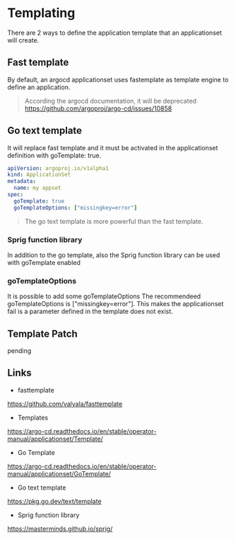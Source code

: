 # Templating

There are 2 ways to define the application template that an applicationset will create.

## Fast template

By default, an argocd applicationset uses fastemplate as template engine to define an application.

> According the argocd documentation, it will be deprecated
> <https://github.com/argoproj/argo-cd/issues/10858>

## Go text template

It will replace fast template and it must be activated in the applicationset definition with goTemplate: true.

```yaml
apiVersion: argoproj.io/v1alpha1
kind: ApplicationSet
metadata:
  name: my appset
spec:
  goTemplate: true
  goTemplateOptions: ["missingkey=error"]
```

> The go text template is more powerful than the fast template.

### Sprig function library

In addition to the go template, also the Sprig function library can be used with goTemplate enabled

### goTemplateOptions

It is possible to add some goTemplateOptions
The recommendeed goTemplateOptions is ["missingkey=error"]. This makes the applicationset fail is a parameter defined in the template does not exist.

## Template Patch

pending

## Links

- fasttemplate

<https://github.com/valyala/fasttemplate>

- Templates

<https://argo-cd.readthedocs.io/en/stable/operator-manual/applicationset/Template/>

- Go Template

<https://argo-cd.readthedocs.io/en/stable/operator-manual/applicationset/GoTemplate/>

- Go text template

<https://pkg.go.dev/text/template>

- Sprig function library

<https://masterminds.github.io/sprig/>
